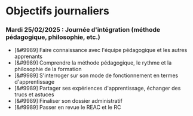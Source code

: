 # Objectifs journaliers

### Mardi 25/02/2025 : Journée d'intégration (méthode pédagogique, philosophie, etc.)

- [&#9989] Faire connaissance avec l'équipe pédagogique et les autres apprenants
- [&#9989] Comprendre la méthode pédagogique, le rythme et la philosophie de la formation
- [&#9989] S'interroger sur son mode de fonctionnement en termes d'apprentissage
- [&#9989] Partager ses expériences d'apprentissage, échanger des trucs et astuces
- [&#9989] Finaliser son dossier administratif
- [&#9989] Passer en revue le REAC et le RC
